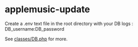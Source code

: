 # applemusic-update

Create a .env text file in the root directory with your DB logs :  
DB_username:DB_password  

See [classes/DB.php](classes/DB.php) for more.